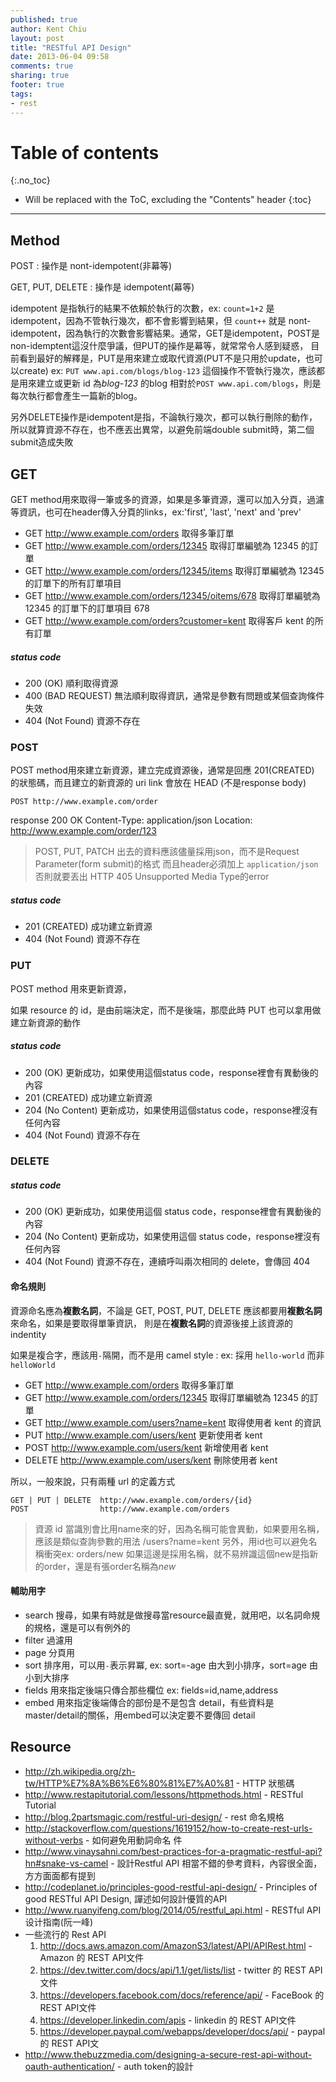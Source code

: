 ```yaml
---
published: true
author: Kent Chiu
layout: post
title: "RESTful API Design"
date: 2013-06-04 09:58
comments: true
sharing: true
footer: true
tags: 
- rest 
---
```


# Table of contents
{:.no_toc}

* Will be replaced with the ToC, excluding the "Contents" header
{:toc}

----------------------------------------------------------------


## Method


POST : 操作是 nont-idempotent(非幕等)

GET, PUT, DELETE  : 操作是 idempotent(幕等)



idempotent 是指執行的結果不依賴於執行的次數，ex: `count=1+2` 是 idempotent，因為不管執行幾次，都不會影響到結果，但 `count++` 就是 nont-idempotent，因為執行的次數會影響結果。通常，GET是idempotent，POST是non-idemptent這沒什麼爭議，但PUT的操作是幕等，就常常令人感到疑惑，
目前看到最好的解釋是，PUT是用來建立或取代資源(PUT不是只用於update，也可以create)
ex: `PUT www.api.com/blogs/blog-123` 這個操作不管執行幾次，應該都是用來建立或更新 id 為*blog-123* 的blog
相對於`POST www.api.com/blogs`，則是每次執行都會產生一篇新的blog。

另外DELETE操作是idempotent是指，不論執行幾次，都可以執行刪除的動作，所以就算資源不存在，也不應丟出異常，以避免前端double submit時，第二個submit造成失敗


## GET

GET method用來取得一筆或多的資源，如果是多筆資源，還可以加入分頁，過濾等資訊，也可在header傳入分頁的links，ex:'first', 'last', 'next' and 'prev'

* 	GET 	http://www.example.com/orders			  				取得多筆訂單
* 	GET 	http://www.example.com/orders/12345       				取得訂單編號為 12345 的訂單
* 	GET 	http://www.example.com/orders/12345/items      			取得訂單編號為 12345 的訂單下的所有訂單項目
* 	GET 	http://www.example.com/orders/12345/oitems/678      	取得訂單編號為 12345 的訂單下的訂單項目 678
* 	GET 	http://www.example.com/orders?customer=kent    			取得客戶 kent 的所有訂單

##### status code

*	200 (OK) 			順利取得資源
*	400 (BAD REQUEST) 	無法順利取得資訊，通常是參數有問題或某個查詢條件失效
*	404 (Not Found) 	資源不存在


### POST

POST method用來建立新資源，建立完成資源後，通常是回應 201(CREATED) 的狀態碼，而且建立的新資源的 uri link 會放在 HEAD (不是response body)


	POST http://www.example.com/order


response
	200 OK
	Content-Type: application/json
	Location: http://www.example.com/order/123	


> POST, PUT, PATCH 出去的資料應該儘量採用json，而不是Request Parameter(form submit)的格式
> 而且header必須加上 `application/json` 否則就要丟出 HTTP 405 Unsupported Media Type的error

##### status code

*	201 (CREATED) 		成功建立新資源
*	404 (Not Found) 	資源不存在


### PUT
POST method 用來更新資源，

如果 resource 的 id，是由前端決定，而不是後端，那麼此時 PUT 也可以拿用做建立新資源的動作

##### status code

*   200 (OK) 			更新成功，如果使用這個status code，response裡會有異動後的內容
*	201 (CREATED) 		成功建立新資源
* 	204 (No Content)    更新成功，如果使用這個status code，response裡沒有任何內容
*	404 (Not Found) 	資源不存在



### DELETE





##### status code

*   200 (OK) 			更新成功，如果使用這個 status code，response裡會有異動後的內容
* 	204 (No Content)    更新成功，如果使用這個 status code，response裡沒有任何內容
*	404 (Not Found) 	資源不存在，連續呼叫兩次相同的 delete，會傳回 404


#### 命名規則

資源命名應為**複數名詞**，不論是 GET, POST, PUT, DELETE 應該都要用**複數名詞**來命名，如果是要取得單筆資訊，
則是在**複數名詞**的資源後接上該資源的indentity

如果是複合字，應該用`-`隔開，而不是用 camel style : ex: 採用 `hello-world` 而非 `helloWorld`


* 	GET 	http://www.example.com/orders			  取得多筆訂單
* 	GET 	http://www.example.com/orders/12345       取得訂單編號為 12345 的訂單
* 	GET 	http://www.example.com/users?name=kent    取得使用者 kent 的資訊
*  	PUT 	http://www.example.com/users/kent         更新使用者 kent
*   POST 	http://www.example.com/users/kent         新增使用者 kent
*   DELETE	http://www.example.com/users/kent         刪除使用者 kent

所以，一般來說，只有兩種 url 的定義方式

	GET | PUT | DELETE 	http://www.example.com/orders/{id}
	POST 				http://www.example.com/orders

> 資源 id 當識別會比用name來的好，因為名稱可能會異動，如果要用名稱，應該是類似查詢參數的用法 /users?name=kent
> 另外，用id也可以避免名稱衝突ex: orders/new 如果這邊是採用名稱，就不易辨識這個new是指新的order，還是有張order名稱為*new*

#### 輔助用字
- search 搜尋，如果有時就是做搜尋當resource最直覺，就用吧，以名詞命規的規格，還是可以有例外的
- filter 過濾用
- page   分頁用
- sort   排序用，可以用`-`表示昇冪, ex: sort=-age 由大到小排序，sort=age 由小到大排序
- fields 用來指定後端只傳合那些欄位  ex: fields=id,name,address
- embed  用來指定後端傳合的部份是不是包含 detail，有些資料是master/detail的關係，用embed可以決定要不要傳回 detail

## Resource

- 	<http://zh.wikipedia.org/zh-tw/HTTP%E7%8A%B6%E6%80%81%E7%A0%81> - HTTP 狀態碼
-	<http://www.restapitutorial.com/lessons/httpmethods.html>  - RESTful Tutorial
-	<http://blog.2partsmagic.com/restful-uri-design/> - rest 命名規格
-	<http://stackoverflow.com/questions/1619152/how-to-create-rest-urls-without-verbs> - 如何避免用動詞命名
件
- 	<http://www.vinaysahni.com/best-practices-for-a-pragmatic-restful-api?hn#snake-vs-camel> - 設計Restful API 相當不錯的參考資料，內容很全面，方方面面都有提到
-   <http://codeplanet.io/principles-good-restful-api-design/> - Principles of good RESTful API Design, 譂述如何設計優質的API
-   <http://www.ruanyifeng.com/blog/2014/05/restful_api.html> - RESTful API 设计指南(阮一峰)
- 	一些流行的 Rest API
	1.   <http://docs.aws.amazon.com/AmazonS3/latest/API/APIRest.html> - Amazon 的 REST API文件
	2.   <https://dev.twitter.com/docs/api/1.1/get/lists/list> - twitter 的 REST API文件
	3.   <https://developers.facebook.com/docs/reference/api/> - FaceBook 的 REST API文件
	4.   <https://developer.linkedin.com/apis> - linkedin 的 REST API文件
	5.   <https://developer.paypal.com/webapps/developer/docs/api/> - paypal  的 REST API文
- 	<http://www.thebuzzmedia.com/designing-a-secure-rest-api-without-oauth-authentication/> - auth token的設計	